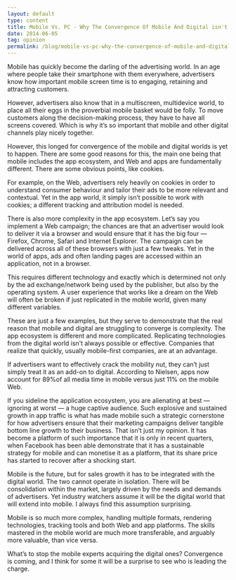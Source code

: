```yaml
---
layout: default
type: content
title: Mobile Vs. PC - Why The Convergence Of Mobile And Digital isn't A Reality
date: 2014-06-05
tag: opinion
permalink: /blog/mobile-vs-pc-why-the-convergence-of-mobile-and-digital-isnt-a-reality
---
```

Mobile has quickly become the darling of the advertising world. In an age where people take their smartphone with them everywhere, advertisers know how important mobile screen time is to engaging, retaining and attracting customers.

However, advertisers also know that in a multiscreen, multidevice world, to place all their eggs in the proverbial mobile basket would be folly. To move customers along the decision-making process, they have to have all screens covered. Which is why it’s so important that mobile and other digital channels play nicely together. <!--more-->

However, this longed for convergence of the mobile and digital worlds is yet to happen. There are some good reasons for this, the main one being that mobile includes the app ecosystem, and Web and apps are fundamentally different. There are some obvious points, like cookies.

For example, on the Web, advertisers rely heavily on cookies in order to understand consumer behaviour and tailor their ads to be more relevant and contextual. Yet in the app world, it simply isn&#8217;t possible to work with cookies; a different tracking and attribution model is needed.

There is also more complexity in the app ecosystem. Let&#8217;s say you implement a Web campaign; the chances are that an advertiser would look to deliver it via a browser and would ensure that it has the big four &#8212; Firefox, Chrome, Safari and Internet Explorer. The campaign can be delivered across all of these browsers with just a few tweaks. Yet in the world of apps, ads and often landing pages are accessed within an application, not in a browser.

This requires different technology and exactly which is determined not only by the ad exchange/network being used by the publisher, but also by the operating system. A user experience that works like a dream on the Web will often be broken if just replicated in the mobile world, given many different variables.

These are just a few examples, but they serve to demonstrate that the real reason that mobile and digital are struggling to converge is complexity. The app ecosystem is different and more complicated. Replicating technologies from the digital world isn&#8217;t always possible or effective. Companies that realize that quickly, usually mobile-first companies, are at an advantage.

If advertisers want to effectively crack the mobility nut, they can&#8217;t just simply treat it as an add-on to digital. According to Nielsen, apps now account for 89%of all media time in mobile versus just 11% on the mobile Web.

If you sideline the application ecosystem, you are alienating at best &#8212; ignoring at worst &#8212; a huge captive audience. Such explosive and sustained growth in app traffic is what has made mobile such a strategic cornerstone for how advertisers ensure that their marketing campaigns deliver tangible bottom line growth to their business. That isn&#8217;t just my opinion. It has become a platform of such importance that it is only in recent quarters, when Facebook has been able demonstrate that it has a sustainable strategy for mobile and can monetise it as a platform, that its share price has started to recover after a shocking start.

Mobile is the future, but for sales growth it has to be integrated with the digital world. The two cannot operate in isolation. There will be consolidation within the market, largely driven by the needs and demands of advertisers. Yet industry watchers assume it will be the digital world that will extend into mobile. I always find this assumption surprising.

Mobile is so much more complex, handling multiple formats, rendering technologies, tracking tools and both Web and app platforms. The skills mastered in the mobile world are much more transferable, and arguably more valuable, than vice versa.

What&#8217;s to stop the mobile experts acquiring the digital ones? Convergence is coming, and I think for some it will be a surprise to see who is leading the charge.
